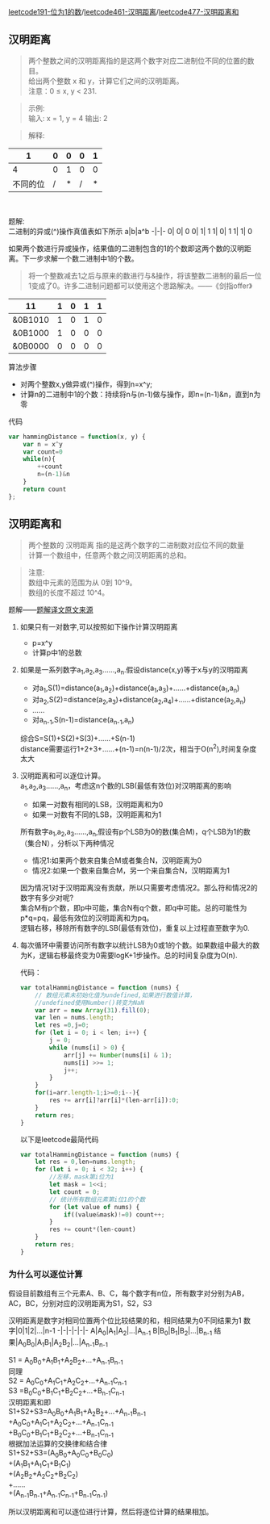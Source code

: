[leetcode191-位为1的数](https://leetcode-cn.com/problems/number-of-1-bits/)/[leetcode461-汉明距离](https://leetcode-cn.com/problems/hamming-distance/)/[leetcode477-汉明距离和](https://leetcode-cn.com/problems/total-hamming-distance/)
## 汉明距离
> 两个整数之间的汉明距离指的是这两个数字对应二进制位不同的位置的数目。<br>
给出两个整数 x 和 y，计算它们之间的汉明距离。<br>
注意：0 ≤ x, y < 231.<br>

> 示例:<br>
    输入: x = 1, y = 4
    输出: 2<br>

> 解释: 

1|0|0|0|1
-|-|-|-|-
4| 0|1|0|0
不同的位 |/ |* |/ | * |
<br>

题解:<br>
二进制的异或(^)操作真值表如下所示
a|b|a^b
-|-|-
0|	0|	0
0|	1|	1
1|	0|	1
1|	1|	0

如果两个数进行异或操作，结果值的二进制包含的1的个数即这两个数的汉明距离。下一步求解一个数二进制中1的个数。
> 将一个整数减去1之后与原来的数进行与&操作，将该整数二进制的最后一位1变成了0。许多二进制问题都可以使用这个思路解决。——《剑指offer》

11|1|0|1|1
-|-|-|-|-
&0B1010|1|0|1|0
​&0B1000|1|0|0|0
&0B0000|0|0|0|0

算法步骤
- 对两个整数x,y做异或(^)操作，得到n=x^y;
- 计算n的二进制中1的个数：持续将n与(n-1)做与操作，即n=(n-1)&n，直到n为零<br>

代码<br>
```javascript
var hammingDistance = function(x, y) {
    var n = x^y
    var count=0
    while(n){
        ++count
        n=(n-1)&n
    }
    return count
};
```

## 汉明距离和
> 两个整数的 汉明距离 指的是这两个数字的二进制数对应位不同的数量<br>
计算一个数组中，任意两个数之间汉明距离的总和。

> 注意:<br>
    数组中元素的范围为从 0到 10^9。<br>
    数组的长度不超过 10^4。<br>
 
题解——[题解译文原文来源](https://leetcode.com/problems/total-hamming-distance/discuss/96243/Share-my-O(n)-C++-bitwise-solution-with-thinking-process-and-explanation)
1. 如果只有一对数字,可以按照如下操作计算汉明距离
    - p=x^y
    - 计算p中1的总数
2. 如果是一系列数字a<sub>1</sub>,a<sub>2</sub>,a<sub>3</sub>……,a<sub>n</sub>.假设distance(x,y)等于x与y的汉明距离
    - 对a<sub>1</sub>,S(1)=distance(a<sub>1</sub>,a<sub>2</sub>)+distance(a<sub>1</sub>,a<sub>3</sub>)+……+distance(a<sub>1</sub>,a<sub>n</sub>)
    - 对a<sub>2</sub>,S(2)=distance(a<sub>2</sub>,a<sub>3</sub>)+distance(a<sub>2</sub>,a<sub>4</sub>)+……+distance(a<sub>2</sub>,a<sub>n</sub>)
    - ……
    - 对a<sub>n-1</sub>,S(n-1)=distance(a<sub>n-1</sub>,a<sub>n</sub>)
    
    综合S=S(1)+S(2)+S(3)+……+S(n-1) <br>
    distance需要运行1+2+3+……+(n-1)=n(n-1)/2次，相当于O(n<sup>2</sup>),时间复杂度太大
3. 汉明距离和可以逐位计算。<br>
a<sub>1</sub>,a<sub>2</sub>,a<sub>3</sub>……,a<sub>n</sub>，考虑这n个数的LSB(最低有效位)对汉明距离的影响
    - 如果一对数有相同的LSB，汉明距离和为0
    - 如果一对数有不同的LSB，汉明距离和为1
    
    所有数字a<sub>1</sub>,a<sub>2</sub>,a<sub>3</sub>……,a<sub>n</sub>,假设有p个LSB为0的数(集合M)，q个LSB为1的数（集合N），分析以下两种情况
    - 情况1:如果两个数来自集合M或者集合N，汉明距离为0
    - 情况2:如果一个数来自集合M，另一个来自集合N，汉明距离为1

    因为情况1对于汉明距离没有贡献，所以只需要考虑情况2。那么符和情况2的数字有多少对呢?<br>
    集合M有p个数，即p中可能，集合N有q个数，即q中可能。总的可能性为p*q=pq，最低有效位的汉明距离和为pq。<br>
    逻辑右移，移除所有数字的LSB(最低有效位)，重复以上过程直至数字为0.<br>
4. 每次循环中需要访问所有数字以统计LSB为0或1的个数。如果数组中最大的数为K，逻辑右移最终变为0需要logK+1步操作。总的时间复杂度为O(n).

    代码：
    ```javascript
    var totalHammingDistance = function (nums) {
        // 数组元素未初始化值为undefined,如果进行数值计算，
        //undefined使用Number()转变为NaN
        var arr = new Array(31).fill(0);
        var len = nums.length;
        let res =0,j=0;
        for (let i = 0; i < len; i++) {
            j = 0;
            while (nums[i] > 0) {
                arr[j] += Number(nums[i] & 1);
                nums[i] >>= 1;
                j++;
            }
        }
        for(i=arr.length-1;i>=0;i--){
            res += arr[i]?arr[i]*(len-arr[i]):0;
        }
        return res;
    }
    ```
    以下是leetcode最简代码
    ```javascript
    var totalHammingDistance = function (nums) {
        let res = 0,len=nums.length;
        for (let i = 0; i < 32; i++) {
            //左移，mask第i位为1
            let mask = 1<<i;
            let count = 0;
            // 统计所有数组元素第i位1的个数
            for (let value of nums) {
                if((value&mask)!=0) count++;
            }
            res += count*(len-count)
        }
        return res;
    }
    ```
### 为什么可以逐位计算
假设目前数组有三个元素A、B、C，每个数字有n位，所有数字对分别为AB，AC，BC，分别对应的汉明距离为S1，S2，S3<br>

汉明距离是数字对相同位置两个位比较结果的和，相同结果为0不同结果为1
数字|0|1|2|…|n-1
-|-|-|-|-|-
A|A<sub>0</sub>|A<sub>1</sub>|A<sub>2</sub>|…|A<sub>n-1</sub>
B|B<sub>0</sub>|B<sub>1</sub>|B<sub>2</sub>|…|B<sub>n-1</sub>
结果|A<sub>0</sub>B<sub>0</sub>|A<sub>1</sub>B<sub>1</sub>|A<sub>2</sub>B<sub>2</sub>|…|A<sub>n-1</sub>B<sub>n-1</sub>

S1 = A<sub>0</sub>B<sub>0</sub>+A<sub>1</sub>B<sub>1</sub>+A<sub>2</sub>B<sub>2</sub>+…+A<sub>n-1</sub>B<sub>n-1</sub><br>
同理<br>
S2 = A<sub>0</sub>C<sub>0</sub>+A<sub>1</sub>C<sub>1</sub>+A<sub>2</sub>C<sub>2</sub>+…+A<sub>n-1</sub>C<sub>n-1</sub><br>
S3 =B<sub>0</sub>C<sub>0</sub>+B<sub>1</sub>C<sub>1</sub>+B<sub>2</sub>C<sub>2</sub>+…+B<sub>n-1</sub>C<sub>n-1</sub><br>
汉明距离和即<br>
S1+S2+S3=A<sub>0</sub>B<sub>0</sub>+A<sub>1</sub>B<sub>1</sub>+A<sub>2</sub>B<sub>2</sub>+…+A<sub>n-1</sub>B<sub>n-1</sub><br>+A<sub>0</sub>C<sub>0</sub>+A<sub>1</sub>C<sub>1</sub>+A<sub>2</sub>C<sub>2</sub>+…+A<sub>n-1</sub>C<sub>n-1</sub><br>
+B<sub>0</sub>C<sub>0</sub>+B<sub>1</sub>C<sub>1</sub>+B<sub>2</sub>C<sub>2</sub>+…+B<sub>n-1</sub>C<sub>n-1</sub><br>
根据加法运算的交换律和结合律<br>
S1+S2+S3=(A<sub>0</sub>B<sub>0</sub>+A<sub>0</sub>C<sub>0</sub>+B<sub>0</sub>C<sub>0</sub>)<br>+(A<sub>1</sub>B<sub>1</sub>+A<sub>1</sub>C<sub>1</sub>+B<sub>1</sub>C<sub>1</sub>)<br>
+(A<sub>2</sub>B<sub>2</sub>+A<sub>2</sub>C<sub>2</sub>+B<sub>2</sub>C<sub>2</sub>)<br>
+……<br>
+(A<sub>n-1</sub>B<sub>n-1</sub>+A<sub>n-1</sub>C<sub>n-1</sub>+B<sub>n-1</sub>C<sub>n-1</sub>)<br>

所以汉明距离和可以逐位进行计算，然后将逐位计算的结果相加。

